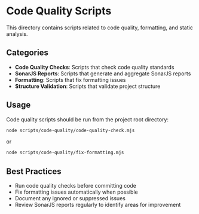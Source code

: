 # Code Quality Scripts

This directory contains scripts related to code quality, formatting, and static analysis.

## Categories

- **Code Quality Checks**: Scripts that check code quality standards
- **SonarJS Reports**: Scripts that generate and aggregate SonarJS reports
- **Formatting**: Scripts that fix formatting issues
- **Structure Validation**: Scripts that validate project structure

## Usage

Code quality scripts should be run from the project root directory:

```bash
node scripts/code-quality/code-quality-check.mjs
```

or

```bash
node scripts/code-quality/fix-formatting.mjs
```

## Best Practices

- Run code quality checks before committing code
- Fix formatting issues automatically when possible
- Document any ignored or suppressed issues
- Review SonarJS reports regularly to identify areas for improvement
